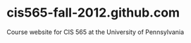 cis565-fall-2012.github.com
===========================

Course website for CIS 565 at the University of Pennsylvania